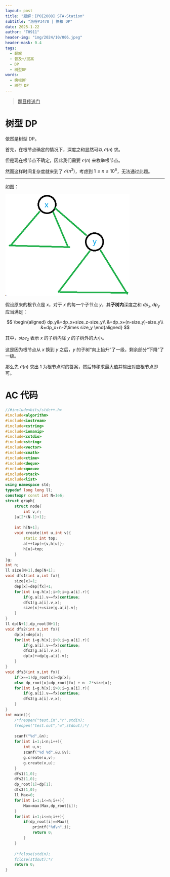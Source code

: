 ```yaml
---
layout: post
title: "题解：[POI2008] STA-Station"
subtitle: "洛谷P3478 | 换根 DP"
date: 2025-1-22
author: "TH911"
header-img: "img/2024/10/006.jpeg"
header-mask: 0.4
tags:
  - 题解
  - 普及+/提高
  - DP
  - 树型DP
words:
  - 换根DP
  - 树型 DP
---
```


> [题目传送门](https://www.luogu.com.cn/problem/P3478)

# 树型 DP

依然是树型 DP。

首先，在根节点确定的情况下，深度之和显然可以 $\mathcal O(n)$ 求。

但是现在根节点不确定，因此我们需要 $\mathcal O(n)$ 来枚举根节点。

然而这样时间复杂度就来到了 $\mathcal O\left(n^2\right)$，考虑到 $1\leq n\leq 10^6$，无法通过此题。

***

如图：

![](/img/2025/01/026.png)

假设原来的根节点是 $x$，对于 $x$ 的每一个子节点 $y$，其**子树内**深度之和 $dp_x,dp_y$ 应当满足：

$$
\begin{aligned}
dp_y&=dp_x+size_z-size_y\\
&=dp_x+(n-size_y)-size_y\\
&=dp_x+n-2\times size_y
\end{aligned}
$$

其中，$size_z$ 表示 $x$ 的子树内除 $y$ 的子树外的大小。

这是因为根节点从 $x$ 换到 $y$ 之后，$y$ 的子树“向上抬升”了一级，剩余部分“下降”了一级。

那么先 $\mathcal O(n)$ 求出 $1$ 为根节点时的答案，然后转移求最大值并输出对应根节点即可。

# AC 代码

```cpp
//#include<bits/stdc++.h>
#include<algorithm>
#include<iostream>
#include<cstring>
#include<iomanip>
#include<cstdio>
#include<string>
#include<vector>
#include<cmath>
#include<ctime>
#include<deque>
#include<queue>
#include<stack>
#include<list>
using namespace std;
typedef long long ll;
constexpr const int N=1e6;
struct graph{
	struct node{
		int v,r;
	}a[2*(N-1)+1];
	
	int h[N+1];
	void create(int u,int v){
		static int top;
		a[++top]={v,h[u]};
		h[u]=top;
	}
}g;
int n;
ll size[N+1],dep[N+1];
void dfs1(int x,int fx){
	size[x]=1;
	dep[x]=dep[fx]+1;
	for(int i=g.h[x];i>0;i=g.a[i].r){
		if(g.a[i].v==fx)continue; 
		dfs1(g.a[i].v,x);
		size[x]+=size[g.a[i].v]; 
	}
}
ll dp[N+1],dp_root[N+1];
void dfs2(int x,int fx){
	dp[x]=dep[x];
	for(int i=g.h[x];i>0;i=g.a[i].r){
		if(g.a[i].v==fx)continue;
		dfs2(g.a[i].v,x);
		dp[x]+=dp[g.a[i].v];
	}
}
void dfs3(int x,int fx){
	if(x==1)dp_root[x]=dp[x];
	else dp_root[x]=dp_root[fx] + n -2*size[x];
	for(int i=g.h[x];i>0;i=g.a[i].r){
		if(g.a[i].v==fx)continue;
		dfs3(g.a[i].v,x);
	}
}
int main(){
	/*freopen("test.in","r",stdin);
	freopen("test.out","w",stdout);*/
	
	scanf("%d",&n);
	for(int i=1;i<n;i++){
		int u,v;
		scanf("%d %d",&u,&v);
		g.create(u,v);
		g.create(v,u);
	}
	dfs1(1,0);
	dfs2(1,0);
	dp_root[1]=dp[1];
	dfs3(1,0);
	ll Max=0;
	for(int i=1;i<=n;i++){
		Max=max(Max,dp_root[i]);
	}
	for(int i=1;i<=n;i++){
		if(dp_root[i]==Max){
			printf("%d\n",i);
			return 0;
		}
	}
	
	/*fclose(stdin);
	fclose(stdout);*/
	return 0;
}
```